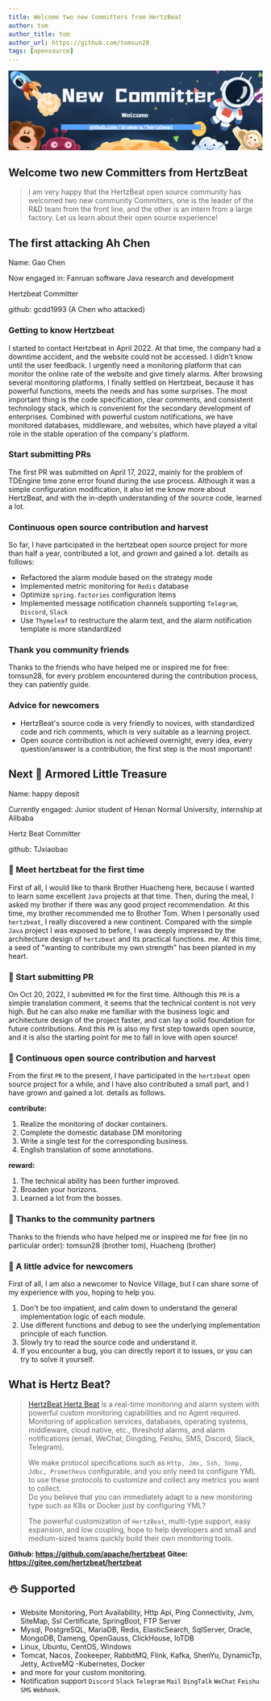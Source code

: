 ```yaml
---
title: Welcome two new Committers from HertzBeat   
author: tom  
author_title: tom   
author_url: https://github.com/tomsun28  
tags: [opensource]
---
```


![HertzBeat](/img/blog/new-committer.png)

## Welcome two new Committers from HertzBeat

> I am very happy that the HertzBeat open source community has welcomed two new community Committers, one is the leader of the R&D team from the front line, and the other is an intern from a large factory. Let us learn about their open source experience!

## The first attacking Ah Chen

Name: Gao Chen

Now engaged in: Fanruan software Java research and development

Hertzbeat Committer

github: gcdd1993 (A Chen who attacked)

### Getting to know Hertzbeat

I started to contact Hertzbeat in April 2022. At that time, the company had a downtime accident, and the website could not be accessed.
I didn’t know until the user feedback. I urgently need a monitoring platform that can monitor the online rate of the website and give timely alarms.
After browsing several monitoring platforms, I finally settled on Hertzbeat, because it has powerful functions, meets the needs and has some surprises.
The most important thing is the code specification, clear comments, and consistent technology stack, which is convenient for the secondary development of enterprises.
Combined with powerful custom notifications, we have monitored databases, middleware, and websites, which have played a vital role in the stable operation of the company's platform.

### Start submitting PRs

The first PR was submitted on April 17, 2022, mainly for the problem of TDEngine time zone error found during the use process. Although it was a simple configuration modification, it also let me know more about HertzBeat, and with the in-depth understanding of the source code, learned a lot.

### Continuous open source contribution and harvest

So far, I have participated in the hertzbeat open source project for more than half a year, contributed a lot, and grown and gained a lot. details as follows:

* Refactored the alarm module based on the strategy mode
* Implemented metric monitoring for `Redis` database
* Optimize `spring.factories` configuration items
* Implemented message notification channels supporting `Telegram`, `Discord`, `Slack`
* Use `Thymeleaf` to restructure the alarm text, and the alarm notification template is more standardized

### Thank you community friends

Thanks to the friends who have helped me or inspired me for free: tomsun28, for every problem encountered during the contribution process, they can patiently guide.

### Advice for newcomers

* HertzBeat's source code is very friendly to novices, with standardized code and rich comments, which is very suitable as a learning project.
* Open source contribution is not achieved overnight, every idea, every question/answer is a contribution, the first step is the most important!

## Next 🌻 Armored Little Treasure

Name: happy deposit

Currently engaged: Junior student of Henan Normal University, internship at Alibaba

Hertz Beat Committer

github: TJxiaobao

### 🌻 Meet hertzbeat for the first time

First of all, I would like to thank Brother Huacheng here, because I wanted to learn some excellent `Java` projects at that time. Then, during the meal, I asked my brother if there was any good project recommendation. At this time, my brother recommended me to Brother Tom. When I personally used `hertzbeat`, I really discovered a new continent. Compared with the simple `Java` project I was exposed to before, I was deeply impressed by the architecture design of `hertzbeat` and its practical functions. me. At this time, a seed of "wanting to contribute my own strength" has been planted in my heart.

### 🌻 Start submitting PR

On Oct 20, 2022, I submitted `PR` for the first time. Although this `PR` is a simple translation comment, it seems that the technical content is not very high.
But he can also make me familiar with the business logic and architecture design of the project faster, and can lay a solid foundation for future contributions.
And this `PR` is also my first step towards open source, and it is also the starting point for me to fall in love with open source!

### 🌻 Continuous open source contribution and harvest

From the first `PR` to the present, I have participated in the `hertzbeat` open source project for a while, and I have also contributed a small part, and I have grown and gained a lot. details as follows.

**contribute:**

1. Realize the monitoring of docker containers.
2. Complete the domestic database DM monitoring
3. Write a single test for the corresponding business.
4. English translation of some annotations.

**reward:**

1. The technical ability has been further improved.
2. Broaden your horizons.
3. Learned a lot from the bosses.

### 🌻 Thanks to the community partners

Thanks to the friends who have helped me or inspired me for free (in no particular order): tomsun28 (brother tom), Huacheng (brother)

### 🌻 A little advice for newcomers

First of all, I am also a newcomer to Novice Village, but I can share some of my experience with you, hoping to help you.

1. Don't be too impatient, and calm down to understand the general implementation logic of each module.
2. Use different functions and debug to see the underlying implementation principle of each function.
3. Slowly try to read the source code and understand it.
4. If you encounter a bug, you can directly report it to issues, or you can try to solve it yourself.

## What is Hertz Beat?

> [HertzBeat Hertz Beat](https://github.com/apache/hertzbeat) is a real-time monitoring and alarm system with powerful custom monitoring capabilities and no Agent required. Monitoring of application services, databases, operating systems, middleware, cloud native, etc., threshold alarms, and alarm notifications (email, WeChat, Dingding, Feishu, SMS, Discord, Slack, Telegram).
>
> We make protocol specifications such as `Http, Jmx, Ssh, Snmp, Jdbc, Prometheus` configurable, and you only need to configure YML to use these protocols to customize and collect any metrics you want to collect.  
> Do you believe that you can immediately adapt to a new monitoring type such as K8s or Docker just by configuring YML?
>
> The powerful customization of `HertzBeat`, multi-type support, easy expansion, and low coupling, hope to help developers and small and medium-sized teams quickly build their own monitoring tools.

**Github: <https://github.com/apache/hertzbeat>**
**Gitee: <https://gitee.com/hertzbeat/hertzbeat>**

## ⛄ Supported

* Website Monitoring, Port Availability, Http Api, Ping Connectivity, Jvm, SiteMap, Ssl Certificate, SpringBoot, FTP Server
* Mysql, PostgreSQL, MariaDB, Redis, ElasticSearch, SqlServer, Oracle, MongoDB, Dameng, OpenGauss, ClickHouse, IoTDB
* Linux, Ubuntu, CentOS, Windows
* Tomcat, Nacos, Zookeeper, RabbitMQ, Flink, Kafka, ShenYu, DynamicTp, Jetty, ActiveMQ
  -Kubernetes, Docker
* and more for your custom monitoring.
* Notification support `Discord` `Slack` `Telegram` `Mail` `DingTalk` `WeChat` `Feishu` `SMS` `Webhook`.
